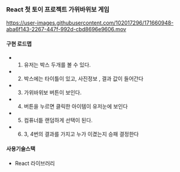 ### React 첫 토이 프로젝트 가위바위보 게임

https://user-images.githubusercontent.com/102017296/171660948-aba6f143-2267-447f-992d-cbd8696e9606.mov


#### 구현 로드맵

- 1. 유저는 박스 두개를 볼 수 있다.
- 2. 박스에는 타이틀이 있고, 사진정보 , 결과 값이 들어간다
- 3. 가위바위보 버튼이 보인다.
- 4. 버튼을 누르면 클릭한 아이템이 유저눈에 보인다
- 5. 컴퓨너틑 랜덤하게 선택이 된다.
- 6. 3, 4번의 결과를 가지고 누가 이겼는지 승패 결정한다

#### 사용기술스택

- React 라이브러리

